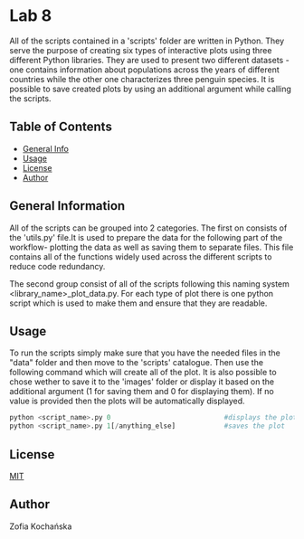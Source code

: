# Lab 8

All of the scripts contained in a 'scripts' folder are written in Python. They serve the purpose of creating six types of interactive plots using three different Python libraries. They are used to present two different datasets - one contains information about populations across the years of different countries while the other one characterizes three penguin species. It is possible to save created plots by using an additional argument while calling the scripts.


## Table of Contents
* [General Info](#general-information)
* [Usage](#usage)
* [License](#license)
* [Author](#author)

## General Information

All of the scripts can be grouped into 2 categories. The first on consists of the 'utils.py' file.It is used to prepare the data for the following part of the workflow- plotting the data as well as saving them to separate files. This file contains all of the functions widely used across the different scripts to reduce code redundancy. 

The second group consist of all of the scripts following this naming system <library_name>_plot<nb>_data<nb>.py. For each type of plot there is one python script which is used to make them and ensure that they are readable.


## Usage
To run the scripts simply make sure that you have the needed files in the "data" folder and then move to the 'scripts' catalogue. Then use the following command which will create all of the plot. It is also possible to chose wether to save it to the 'images' folder or display it based on the additional argument (1 for saving them and 0 for displaying them). If no value is provided then the plots will be automatically displayed. 

```python 
python <script_name>.py 0                            #displays the plot
python <script_name>.py 1[/anything_else]            #saves the plot
```

## License
[MIT](https://choosealicense.com/licenses/mit/)

## Author
Zofia Kochańska
